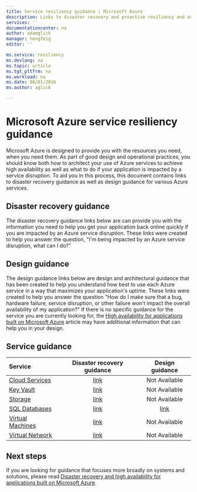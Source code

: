 ```yaml
---
title: Service resiliency guidance | Microsoft Azure
description: Links to disaster recovery and proactive resiliency and availability guidance for Microsoft Azure services.
services: ''
documentationcenter: na
author: adamglick
manager: hongfeig
editor: ''

ms.service: resiliency
ms.devlang: na
ms.topic: article
ms.tgt_pltfrm: na
ms.workload: na
ms.date: 08/01/2016
ms.author: aglick

---
```

# Microsoft Azure service resiliency guidance
Microsoft Azure is designed to provide you with the resources you need, when you need them. As part of good design and operational practices, you should know both how to architect your use of Azure services to achieve high availability as well as what to do if your application is impacted by a service disruption. To aid you in this process, this document contains links to disaster recovery guidance as well as design guidance for various Azure services.

## Disaster recovery guidance
The disaster recovery guidance links below are can provide you with the information you need to help you get your application back online quickly if you are impacted by an Azure service disruption. These links were created to help you answer the question, "I'm being impacted by an Azure service disruption, what can I do?"

## Design guidance
The design guidance links below are design and architectural guidance that has been created to help you understand how best to use each Azure service in a way that maximizes your application's uptime. These links were created to help you answer the question "How do I make sure that a bug, hardware failure, service disruption, or other failure won't impact the overall availability of my application?" If there is no specific guidance for the service you are currently looking for, the [High availability for applications built on Microsoft Azure](resiliency-high-availability-azure-applications.md) article may have additional information that can help you in your design. 

## Service guidance
| Service | Disaster recovery guidance | Design guidance |
|:--- |:---:|:---:|
| [Cloud Services](https://azure.microsoft.com/services/cloud-services/ "Azure Cloud Services") |[link](../cloud-services/cloud-services-disaster-recovery-guidance.md "Azure Cloud Services disaster recovery guidance") |Not Available |
| [Key Vault](https://azure.microsoft.com/services/key-vault/ "Azure Key Vault") |[link](../key-vault/key-vault-disaster-recovery-guidance.md "Azure Key Vault disaster recovery guidance") |Not Available |
| [Storage](https://azure.microsoft.com/services/storage/ "Azure Storage") |[link](../storage/storage-disaster-recovery-guidance.md "Azure Storage disaster recovery guidance") |Not Available |
| [SQL Databases](https://azure.microsoft.com/services/sql-database/ "Azure SQL Databases") |[link](../sql-database/sql-database-disaster-recovery.md "Azure SQL Database disaster recovery guidance") |[link](../sql-database/sql-database-business-continuity-design.md "Azure SQL Databases design guidance") |
| [Virtual Machines](https://azure.microsoft.com/services/virtual-machines/ "Azure Virtual Machines") |[link](../virtual-machines/virtual-machines-disaster-recovery-guidance.md "Azure Virtual Machines disaster recovery guidance") |Not Available |
| [Virtual Network](https://azure.microsoft.com/services/virtual-network/ "Azure Virtual Network") |[link](../virtual-network/virtual-network-disaster-recovery-guidance.md "Azure Virtual Network disaster recovery guidance") |Not Available |

## Next steps
If you are looking for guidance that focuses more broadly on systems and solutions, please read [Disaster recovery and high availability for applications built on Microsoft Azure](https://aka.ms/drtechguide).

